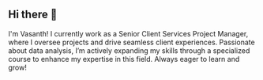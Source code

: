 ## Hi there 👋
I'm Vasanth! I currently work as a Senior Client Services Project Manager, where I oversee projects and drive seamless client experiences. Passionate about data analysis, I’m actively expanding my skills through a specialized course to enhance my expertise in this field. Always eager to learn and grow!
<!--
**vasantkumars/vasantkumars** is a ✨ _special_ ✨ repository because its `README.md` (this file) appears on your GitHub profile.

Here are some ideas to get you started:

- 🔭 I’m currently working on ...
- 🌱 I’m currently learning ...
- 👯 I’m looking to collaborate on ...
- 🤔 I’m looking for help with ...
- 💬 Ask me about ...
- 📫 How to reach me: ...
- 😄 Pronouns: ...
- ⚡ Fun fact: ...
-->
